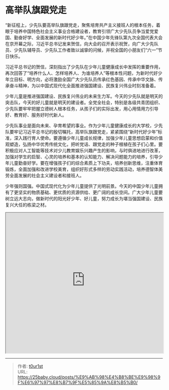 # 高举队旗跟党走


“新征程上，少先队要高举队旗跟党走，聚焦培育共产主义接班人的根本任务，着眼于培养中国特色社会主义事业合格建设者，教育引领广大少先队员争当爱党爱国、勤奋好学、全面发展的新时代好少年。”在中国少年先锋队第九次全国代表大会在京开幕之际，习近平总书记发来贺信，向大会的召开表示祝贺，向广大少先队员、少先队辅导员、少先队工作者致以诚挚的问候，并祝全国的小朋友们“六一”节日快乐。

习近平总书记的贺信，深刻指出了少先队在少年儿童健康成长中发挥的重要作用，再次回答了“培养什么人、怎样培养人、为谁培养人”等根本性问题，为新时代好少年立目标、明方向，必将激励全国广大少先队员传承红色基因、传承中华文脉、传承奋斗精神，为以中国式现代化全面推进强国建设、民族复兴伟业时刻准备着。

少年儿童是推进强国建设、民族复兴伟业的未来生力军。今天的少先队就是明天的突击队，今天的好儿童就是明天的建设者。全党全社会，特别是各级共青团组织、少先队要牢牢把握立德树人根本任务，从孩子们的实际出发，用心用情用力引导好、教育好、服务好时代新人。

少先队事业是面向未来、孕育希望的事业。作为少年儿童健康成长的大学校，少先队要牢记习近平总书记的殷切嘱托，高举队旗跟党走，紧紧围绕“新时代好少年”标准，深入践行育人使命。要遵循少年儿童成长规律，加强少年儿童思想启蒙和价值观塑造，弘扬中华优秀传统文化，把听党话、跟党走的种子根植在孩子们心里。要积极应对人工智能等技术对少儿教育娱乐兴趣产生的影响，与时俱进地进行改革，加强对学生的启智、心灵的培养和基本的认知能力、解决问题能力的培养，引导少年儿童勤奋好学。要在增强孩子们的综合素质上下功夫，培养创新思维，注重体育锻炼，全面加强和改进学校美育，组织好形式多样的劳动实践活动，培养德智体美劳全面发展的社会主义建设者和接班人。

少年强则国强。中国式现代化为少年儿童提供了光明前景。今天的中国少年儿童拥有了更坚实的物质基础、更优质的资源供给、更广阔的成长空间。广大少年儿童要树立远大志向，做新时代的阳光好少年、好儿童，努力成长为堪当强国建设、民族复兴大任的栋梁之材。

<iframe
    width="100%"
    height="450"
    src="https://content-static.cctvnews.cctv.com/snow-book/index.html?item_id=12507457118033036129&track_id=98F3A070-BF9B-44DF-90F2-5366C6866C13_770827956792"
></iframe>

---

> 作者: [t0ur1st](https://github.com/tyd2000)  
> URL: https://25baby.cloud/posts/%E9%AB%98%E4%B8%BE%E9%98%9F%E6%97%97%E8%B7%9F%E5%85%9A%E8%B5%B0/  

